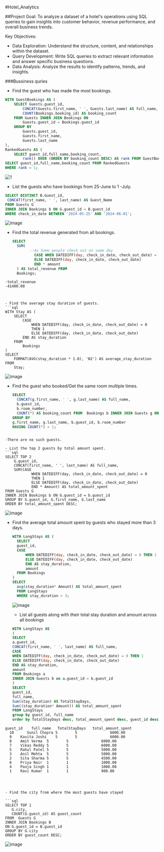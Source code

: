 #Hotel_Analytics


##Project Goal:
To analyze a dataset of a hotel's operations using SQL queries to gain insights into customer behavior, revenue performance, and overall business trends.

Key Objectives:

- Data Exploration: Understand the structure, content, and relationships within the dataset.
- Query Development: Write SQL queries to extract relevant information and answer specific business questions.
- Data Analysis: Analyze the results to identify patterns, trends, and insights.

###Bussiness quries 

- Find the guest who has made the most bookings.
```sql
WITH GuestBookings AS (
    SELECT Guests.guest_id,
        CONCAT(Guests.first_name, ' ', Guests.last_name) AS full_name,
        COUNT(Bookings.booking_id) AS booking_count
    FROM Guests INNER JOIN Bookings ON
        Guests.guest_id = Bookings.guest_id
    GROUP BY
        Guests.guest_id,
        Guests.first_name,
        Guests.last_name
),
RankedGuests AS (
    SELECT guest_id,full_name,booking_count,
        rank() OVER (ORDER BY booking_count DESC) AS rank FROM GuestBookings)
SELECT guest_id,full_name,booking_count FROM RankedGuests
WHERE rank = 1;
```
![1](https://github.com/user-attachments/assets/d986a346-cb4d-420c-9564-c66c9050347f)

- List the guests who have bookings from 25-June to 1 -July.
```sql
SELECT DISTINCT B.Guest_id,
 CONCAT(first_name, ' ', last_name) AS Guest_Name
FROM Guests G
INNER JOIN Bookings b ON G.guest_id = B.guest_id
WHERE check_in_date BETWEEN '2024-05-25' AND '2024-06-01';
```
![image](https://github.com/user-attachments/assets/54c3b902-5422-4883-8912-2ff9cbd52847)

- Find the total revenue generated from all bookings.
  ```sql
  SELECT
    SUM(
          --As Some people check out on same day
            CASE WHEN DATEDIFF(day, check_in_date, check_out_date) = 0  THEN 1
            ELSE DATEDIFF(day, check_in_date, check_out_date)
            END * amount
    ) AS total_revenue FROM
    Bookings;
```
-total_revenue
-41400.00



- Find the average stay duration of guests.
```sql
WITH Stay AS (
    SELECT
        CASE
            WHEN DATEDIFF(day, check_in_date, check_out_date) = 0
            THEN 1
            ELSE DATEDIFF(day, check_in_date, check_out_date)
        END AS stay_duration
    FROM
        Bookings
)
SELECT
    FORMAT(AVG(stay_duration * 1.0), 'N2') AS average_stay_duration
FROM
    Stay;
```
![image](https://github.com/user-attachments/assets/57b145de-f029-4e5c-9d82-5c56d136bbec)

- Find the guest who booked/Get the same room multiple times.
  ```sql
  SELECT  
    CONCAT(g.first_name, ' ', g.last_name) AS full_name,
    b.guest_id,
    b.room_number,
    COUNT(*) AS booking_count FROM  Bookings b INNER JOIN Guests g ON b.guest_id = g.guest_id
  GROUP BY
  g.first_name, g.last_name, b.guest_id, b.room_number
  HAVING COUNT(*) > 1;
```

-There are no such guests.

- List the top 2 guests by total amount spent.
```sql
SELECT TOP 2
    G.guest_id,
    CONCAT(first_name, ' ', last_name) AS full_name,
    SUM(CASE
            WHEN DATEDIFF(day, check_in_date, check_out_date) = 0
            THEN 1
            ELSE DATEDIFF(day, check_in_date, check_out_date)
            END * Amount) AS total_amount_spent
FROM Guests G
INNER JOIN Bookings b ON G.guest_id = b.guest_id
GROUP BY G.guest_id, G.first_name, G.last_name
ORDER BY total_amount_spent DESC;
```
![image](https://github.com/user-attachments/assets/29efe0c6-2fed-4413-8052-d49bc9d6f512)

- Find the average total amount spent by guests who stayed more than 3 days.
  ```sql
  WITH LongStays AS (
    SELECT
    guest_id,
    CASE
        WHEN DATEDIFF(day, check_in_date, check_out_date) = 0 THEN 1
        ELSE DATEDIFF(day, check_in_date, check_out_date)
        END AS stay_duration,
        amount
    FROM Bookings
  )
  SELECT
    avg(stay_duration* Amount) AS total_amount_spent
    FROM LongStays
    WHERE stay_duration > 3;
    ```
    ![image](https://github.com/user-attachments/assets/97903fd7-539d-43ae-adfd-50e04b3ecdba)

    - List all guests along with their total stay duration and amount across all bookings
    ```sql
    WITH LongStays AS
    (
   SELECT
   a.guest_id,
   CONCAT(first_name, ' ', last_name) AS full_name,
   CASE
   WHEN DATEDIFF(day, check_in_date, check_out_date) = 0 THEN 1
   ELSE DATEDIFF(day, check_in_date, check_out_date)
   END AS stay_duration,
   amount
   FROM Bookings a
   INNER JOIN Guests b on a.guest_id = b.guest_id
    )
    SELECT
    guest_id,
    full_name,
    Sum(stay_duration) AS TotalStayDays,
    Sum((stay_duration* Amount)) AS total_amount_spent
    FROM LongStays
	group by guest_id, full_name
	order by TotalStayDays desc, total_amount_spent desc, guest_id desc
 ```
guest_id	full_name	TotalStayDays	total_amount_spent
   10	   Sunil Chopra	5	     5               6000.00
   9	Kavita Joshi	5	     5               6000.00
   8	Amit Verma	5	     5               6000.00
   7	Vikas Reddy	5	     5               6000.00
   5	Rahul Patel	5	     5               5000.00
   3	Anil Mehta	5	     5               5000.00
   2	Sita Sharma	5	     5               4500.00
   6	Priya Nair	1	     1               1000.00
   4	Pooja Singh	1	     1               1000.00
   1	Ravi Kumar	1	     1               900.00




- Find the city from where the most guests have stayed

```sql
SELECT TOP 1
    G.city,
    COUNT(G.guest_id) AS guest_count
FROM  Guests G
INNER JOIN Bookings B
ON G.guest_id = B.guest_id
GROUP BY G.city
ORDER BY guest_count DESC;
```
![image](https://github.com/user-attachments/assets/afae73d4-44c0-4292-83da-2ee0e563db79)










